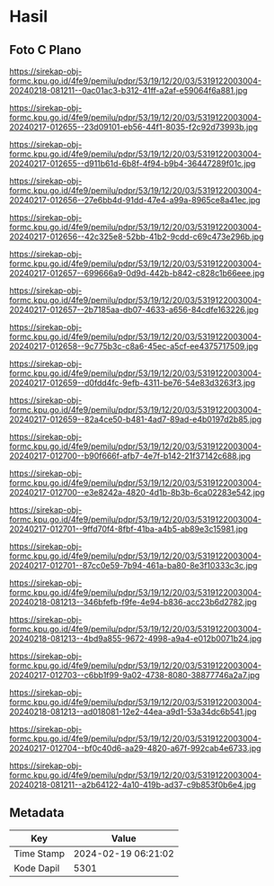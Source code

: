 # Hasil

## Foto C Plano

https://sirekap-obj-formc.kpu.go.id/4fe9/pemilu/pdpr/53/19/12/20/03/5319122003004-20240218-081211--0ac01ac3-b312-41ff-a2af-e59064f6a881.jpg

https://sirekap-obj-formc.kpu.go.id/4fe9/pemilu/pdpr/53/19/12/20/03/5319122003004-20240217-012655--23d09101-eb56-44f1-8035-f2c92d73993b.jpg

https://sirekap-obj-formc.kpu.go.id/4fe9/pemilu/pdpr/53/19/12/20/03/5319122003004-20240217-012655--d911b61d-6b8f-4f94-b9b4-36447289f01c.jpg

https://sirekap-obj-formc.kpu.go.id/4fe9/pemilu/pdpr/53/19/12/20/03/5319122003004-20240217-012656--27e6bb4d-91dd-47e4-a99a-8965ce8a41ec.jpg

https://sirekap-obj-formc.kpu.go.id/4fe9/pemilu/pdpr/53/19/12/20/03/5319122003004-20240217-012656--42c325e8-52bb-41b2-9cdd-c69c473e296b.jpg

https://sirekap-obj-formc.kpu.go.id/4fe9/pemilu/pdpr/53/19/12/20/03/5319122003004-20240217-012657--699666a9-0d9d-442b-b842-c828c1b66eee.jpg

https://sirekap-obj-formc.kpu.go.id/4fe9/pemilu/pdpr/53/19/12/20/03/5319122003004-20240217-012657--2b7185aa-db07-4633-a656-84cdfe163226.jpg

https://sirekap-obj-formc.kpu.go.id/4fe9/pemilu/pdpr/53/19/12/20/03/5319122003004-20240217-012658--9c775b3c-c8a6-45ec-a5cf-ee4375717509.jpg

https://sirekap-obj-formc.kpu.go.id/4fe9/pemilu/pdpr/53/19/12/20/03/5319122003004-20240217-012659--d0fdd4fc-9efb-4311-be76-54e83d3263f3.jpg

https://sirekap-obj-formc.kpu.go.id/4fe9/pemilu/pdpr/53/19/12/20/03/5319122003004-20240217-012659--82a4ce50-b481-4ad7-89ad-e4b0197d2b85.jpg

https://sirekap-obj-formc.kpu.go.id/4fe9/pemilu/pdpr/53/19/12/20/03/5319122003004-20240217-012700--b90f666f-afb7-4e7f-b142-21f37142c688.jpg

https://sirekap-obj-formc.kpu.go.id/4fe9/pemilu/pdpr/53/19/12/20/03/5319122003004-20240217-012700--e3e8242a-4820-4d1b-8b3b-6ca02283e542.jpg

https://sirekap-obj-formc.kpu.go.id/4fe9/pemilu/pdpr/53/19/12/20/03/5319122003004-20240217-012701--9ffd70f4-8fbf-41ba-a4b5-ab89e3c15981.jpg

https://sirekap-obj-formc.kpu.go.id/4fe9/pemilu/pdpr/53/19/12/20/03/5319122003004-20240217-012701--87cc0e59-7b94-461a-ba80-8e3f10333c3c.jpg

https://sirekap-obj-formc.kpu.go.id/4fe9/pemilu/pdpr/53/19/12/20/03/5319122003004-20240218-081213--346bfefb-f9fe-4e94-b836-acc23b6d2782.jpg

https://sirekap-obj-formc.kpu.go.id/4fe9/pemilu/pdpr/53/19/12/20/03/5319122003004-20240218-081213--4bd9a855-9672-4998-a9a4-e012b0071b24.jpg

https://sirekap-obj-formc.kpu.go.id/4fe9/pemilu/pdpr/53/19/12/20/03/5319122003004-20240217-012703--c6bb1f99-9a02-4738-8080-38877746a2a7.jpg

https://sirekap-obj-formc.kpu.go.id/4fe9/pemilu/pdpr/53/19/12/20/03/5319122003004-20240218-081213--ad018081-12e2-44ea-a9d1-53a34dc6b541.jpg

https://sirekap-obj-formc.kpu.go.id/4fe9/pemilu/pdpr/53/19/12/20/03/5319122003004-20240217-012704--bf0c40d6-aa29-4820-a67f-992cab4e6733.jpg

https://sirekap-obj-formc.kpu.go.id/4fe9/pemilu/pdpr/53/19/12/20/03/5319122003004-20240218-081211--a2b64122-4a10-419b-ad37-c9b853f0b6e4.jpg


## Metadata

| Key        | Value               |
| ---------- | ------------------- |
| Time Stamp | 2024-02-19 06:21:02 |
| Kode Dapil | 5301                |



